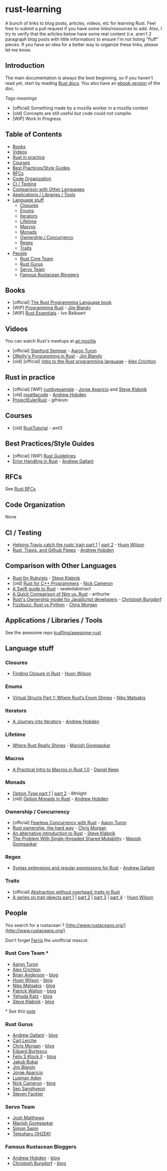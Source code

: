 # rust-learning

A bunch of links to blog posts, articles, videos, etc for learning Rust. Feel free to submit a pull request if you have some links/resources to add. Also, I try to verify that the articles below have some real content (i.e. aren't 2 paragraph blog posts with little information) to ensure I'm not listing "fluff" pieces. If you have an idea for a better way to organize these links, please let me know.

## Introduction
The main documentation is always the best beginning, so if you haven't read yet, start by reading [Rust docs](http://www.rust-lang.org/). You also have an [ebook version](https://github.com/mkaito/rustdocs_ebook) of the doc.

*Tags meanings*
* [official] Something made by a mozilla worker in a mozilla context
* [old] Concepts are still useful but code could not compile.
* [WIP] Work In Progress

## Table of Contents
- [Books](#books)
- [Videos](#videos)
- [Rust in practice](#rust-in-practice)
- [Courses](#courses)
- [Best Practices/Style Guides](#best-practicesstyle-guides)
- [RFCs](#rfcs)
- [Code Organization](#code-organization)
- [CI / Testing](#ci--testing)
- [Comparison with Other Languages](#comparison-with-other-languages)
- [Applications / Libraries / Tools](#applications--libraries--tools)
- [Language stuff](#language-stuff)
  - [Closures](#closures)
  - [Enums](#enums)
  - [Iterators](#iterators)
  - [Lifetime](#lifetime)
  - [Macros](#macros)
  - [Monads](#monads)
  - [Ownership / Concurrency](#ownership--concurrency)
  - [Regex](#regex)
  - [Traits](#traits)
- [People](#people)
  - [Rust Core Team](#rust-core-team)
  - [Rust Gurus](#rust-gurus)
  - [Servo Team](#servo-team)
  - [Famous Rustacean Bloggers](#famous-rustacean-bloggers)

## Books
* [official] [The Rust Programming Language book](http://doc.rust-lang.org/nightly/book/)
* [WIP] [Programming Rust](http://www.amazon.com/Programming-Rust-Jim-Blandy/dp/1491927283/) - [Jim Blandy][]
* [WIP] [Rust Essentials](https://www.packtpub.com/application-development/rust-essentials) - Ivo Balbaert

## Videos
You can watch Rust's meetups at [air.mozilla](https://air.mozilla.org/channels/rust/)
* [official] [Stanford Seminar](https://www.youtube.com/watch?v=O5vzLKg7y-k) - [Aaron Turon][]
* [OReilly's Programming in Rust](https://www.reddit.com/r/rust/comments/2trruh/recording_of_jim_blandys_programming_in_rust/) - [Jim Blandy][]
* [old] [official] [Intro to the Rust programming language](https://www.youtube.com/watch?v=agzf6ftEsLU) - [Alex Crichton][]

## Rust in practice
* [official] [WIP] [rustbyexample](http://rustbyexample.com/) - [Jorge Aparicio][] and [Steve Klabnik][]
* [old] [rosettacode](https://github.com/Hoverbear/rust-rosetta) - [Andrew Hobden][]
* [ProjectEulerRust](https://github.com/gifnksm/ProjectEulerRust) - gifnksm

## Courses
* [old] [RustTutorial](https://aml3.github.io/RustTutorial/) - aml3

## Best Practices/Style Guides
* [official] [WIP] [Rust Guidelines](https://github.com/rust-lang/rust-guidelines)
* [Error Handling in Rust](http://blog.burntsushi.net/rust-error-handling/) - [Andrew Gallant][]

## RFCs
See [Rust RFCs](https://github.com/rust-lang/rfcs)

## Code Organization
None

## CI / Testing
* [Helping Travis catch the rustc train part 1](https://huonw.github.io/blog/2015/04/helping-travis-catch-the-rustc-train/) | [part 2](https://huonw.github.io/blog/2015/05/travis-on-the-train-part-2/) - [Huon Wilson][]
* [Rust, Travis, and Github Pages](http://hoverbear.org/2015/03/07/rust-travis-github-pages/) - [Andrew Hobden][]

## Comparison with Other Languages
* [Rust for Rubyists](http://www.rustforrubyists.com/) - [Steve Klabnik][]
* [old] [Rust for C++ Programmers](http://aminb.gitbooks.io/rust-for-c/content/) - [Nick Cameron][]
* [A Swift guide to Rust](http://faq.sealedabstract.com/rust/) - sealedabstract
* [A Quick Comparison of Nim vs. Rust](https://arthurtw.github.io/2015/01/12/quick-comparison-nim-vs-rust.html) - arthurtw
* [Rust's Ownership model for JavaScript developers](http://blog.thoughtram.io/rust/2015/05/11/rusts-ownership-model-for-javascript-developers.html) - [Christoph Burgdorf][]
* [Fizzbuzz: Rust vs Python](http://chrismorgan.info/blog/rust-fizzbuzz.html) - [Chris Morgan][]

## Applications / Libraries / Tools
See the awesome repo [kud1ing/awesome-rust](https://github.com/kud1ing/awesome-rust)

## Language stuff

### Closures
* [Finding Closure in Rust](https://huonw.github.io/blog/2015/05/finding-closure-in-rust/) - [Huon Wilson][]

### Enums
* [Virtual Structs Part 1: Where Rust’s Enum Shines](http://smallcultfollowing.com/babysteps/blog/2015/05/05/where-rusts-enum-shines/) - [Niko Matsakis][]

### Iterators
* [A Journey into Iterators](http://hoverbear.org/2015/05/02/a-journey-into-iterators/) - [Andrew Hobden][]

### Lifetime
* [Where Rust Really Shines](https://manishearth.github.io/blog/2015/05/03/where-rust-really-shines/) - [Manish Goregaokar][]

### Macros
* [A Practical Intro to Macros in Rust 1.0](https://danielkeep.github.io/practical-intro-to-macros.html) - [Daniel Keep][]

### Monads
* [Option Type part 1](http://blog.8thlight.com/dave-torre/2015/03/11/the-option-type.html) | [part 2](http://blog.8thlight.com/uku-taht/2015/04/29/using-the-option-type-effectively.html) - 8thlight
* [old] [Option Monads in Rust](http://hoverbear.org/2014/08/12/option-monads-in-rust/) - [Andrew Hobden][]

### Ownership / Concurrency
* [official] [Fearless Concurrency with Rust](http://blog.rust-lang.org/2015/04/10/Fearless-Concurrency.html) - [Aaron Turon][]
* [Rust ownership, the hard way](http://chrismorgan.info/blog/rust-ownership-the-hard-way.html) - [Chris Morgan][]
* [An alternative introduction to Rust](http://words.steveklabnik.com/a-new-introduction-to-rust) - [Steve Klabnik][]
* [The Problem With Single-threaded Shared Mutability](https://manishearth.github.io/blog/2015/05/17/the-problem-with-shared-mutability/) - [Manish Goregaokar][]

### Regex
* [Syntax extensions and regular expressions for Rust](http://blog.burntsushi.net/rust-regex-syntax-extensions/) - [Andrew Gallant][]

### Traits
* [official] [Abstraction without overhead: traits in Rust](http://blog.rust-lang.org/2015/05/11/traits.html)
* [A series on trait objects part 1](https://huonw.github.io/blog/2015/01/peeking-inside-trait-objects) | [part 2](https://huonw.github.io/blog/2015/01/the-sized-trait) | [part 3](https://huonw.github.io/blog/2015/01/object-safety) | [part 4](https://huonw.github.io/blog/2015/05/where-self-meets-sized-revisiting-object-safety/) - [Huon Wilson][]

## People
You search for a rustacean ? [http://www.rustaceans.org/](http://www.rustaceans.org/)

Don't forget [Ferris](http://www.rustacean.net/) the unofficial mascot.

### Rust Core Team \*
* [Aaron Turon][]
* [Alex Crichton][]
* [Brian Anderson][] - [blog](https://brson.github.io/blog/index.html)
* [Huon Wilson][] - [blog](https://huonw.github.io/blog/)
* [Niko Matsakis][] - [blog](http://smallcultfollowing.com/babysteps/)
* [Patrick Walton][] - [blog](https://pcwalton.github.io/)
* [Yehuda Katz][] - [blog](http://yehudakatz.com/)
* [Steve Klabnik][] - [blog](http://words.steveklabnik.com/)

\* *See this [note](https://github.com/rust-lang/rust-wiki-backup/blob/master/Note-core-team.md)*

### Rust Gurus
* [Andrew Gallant][] - [blog](http://blog.burntsushi.net/)
* [Carl Lerche][]
* [Chris Morgan][] - [blog](http://chrismorgan.info/blog/tags/rust.html)
* [Eduard Burtescu][]
* [Felix S Klock II][] - [blog](http://blog.pnkfx.org/)
* [Jakub Bukaj][]
* [Jim Blandy][]
* [Jorge Aparicio][]
* [Luqman Aden][]
* [Nick Cameron][] - [blog](http://featherweightmusings.blogspot.fr/)
* [Seo Sanghyeon][]
* [Steven Fackler][]

### Servo Team
* [Josh Matthews][]
* [Manish Goregaokar][]
* [Simon Sapin][]
* [Tetsuharu OHZEKI][]

### Famous Rustacean Bloggers
* [Andrew Hobden][] - [blog](http://hoverbear.org/tag/rust/)
* [Christoph Burgdorf][] - [blog](https://cburgdorf.wordpress.com/)

<!-- Rust Core Team -->
[Aaron Turon]: https://github.com/aturon
[Alex Crichton]: https://github.com/alexcrichton
[Brian Anderson]: https://github.com/brson
[Huon Wilson]: https://github.com/huonw
[Niko Matsakis]: https://github.com/nikomatsakis
[Patrick Walton]: https://github.com/pcwalton
[Yehuda Katz]: https://github.com/wycats
[Steve Klabnik]: https://github.com/steveklabnik

<!-- Rust Gurus -->
[Andrew Gallant]: https://github.com/BurntSushi
[Carl Lerche]: https://github.com/carllerche
[Chris Morgan]: https://github.com/chris-morgan
[Eduard Burtescu]: https://github.com/eddyb
[Felix S Klock II]: https://github.com/pnkfelix
[Jakub Bukaj]: https://github.com/jakub-
[Jim Blandy]: https://github.com/jimblandy
[Jorge Aparicio]: https://github.com/japaric
[Luqman Aden]: https://github.com/luqmana
[Nick Cameron]: https://github.com/nrc
[Seo Sanghyeon]: https://github.com/sanxiyn
[Steven Fackler]: https://github.com/sfackler

<!-- Servo Team -->
[Josh Matthews]: https://github.com/jdm
[Manish Goregaokar]: https://github.com/Manishearth
[Tetsuharu OHZEKI]: https://github.com/saneyuki
[Simon Sapin]: https://github.com/SimonSapin

<!-- Famous Rustacean Bloggers -->
[Andrew Hobden]: https://github.com/Hoverbear
[Christoph Burgdorf]: https://github.com/cburgdorf

<!-- Others -->
[Daniel Keep]: https://github.com/DanielKeep
